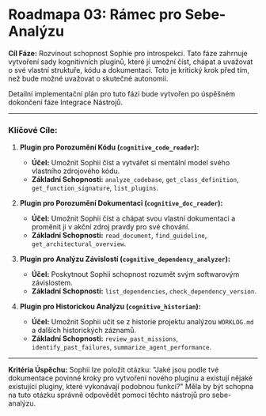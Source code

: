 # Roadmapa 03: Rámec pro Sebe-Analýzu

**Cíl Fáze:** Rozvinout schopnost Sophie pro introspekci. Tato fáze zahrnuje vytvoření sady kognitivních pluginů, které jí umožní číst, chápat a uvažovat o své vlastní struktuře, kódu a dokumentaci. Toto je kritický krok před tím, než bude možné uvažovat o skutečné autonomii.

Detailní implementační plán pro tuto fázi bude vytvořen po úspěšném dokončení fáze Integrace Nástrojů.

---

### Klíčové Cíle:

1.  **Plugin pro Porozumění Kódu (`cognitive_code_reader`):**
    *   **Účel:** Umožnit Sophii číst a vytvářet si mentální model svého vlastního zdrojového kódu.
    *   **Základní Schopnosti:** `analyze_codebase`, `get_class_definition`, `get_function_signature`, `list_plugins`.

2.  **Plugin pro Porozumění Dokumentaci (`cognitive_doc_reader`):**
    *   **Účel:** Umožnit Sophii číst a chápat svou vlastní dokumentaci a proměnit ji v akční zdroj pravdy pro své chování.
    *   **Základní Schopnosti:** `read_document`, `find_guideline`, `get_architectural_overview`.

3.  **Plugin pro Analýzu Závislostí (`cognitive_dependency_analyzer`):**
    *   **Účel:** Poskytnout Sophii schopnost rozumět svým softwarovým závislostem.
    *   **Základní Schopnosti:** `list_dependencies`, `check_dependency_version`.

4.  **Plugin pro Historickou Analýzu (`cognitive_historian`):**
    *   **Účel:** Umožnit Sophii učit se z historie projektu analýzou `WORKLOG.md` a dalších historických záznamů.
    *   **Základní Schopnosti:** `review_past_missions`, `identify_past_failures`, `summarize_agent_performance`.

---

**Kritéria Úspěchu:** Sophii lze položit otázku: "Jaké jsou podle tvé dokumentace povinné kroky pro vytvoření nového pluginu a existují nějaké existující pluginy, které vykonávají podobnou funkci?" Měla by být schopna na tuto otázku správně odpovědět pomocí těchto nástrojů pro sebe-analýzu.
